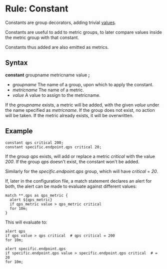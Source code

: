 Rule: Constant
====

Constants are group decorators, adding trivial [values](../expressions/value.md).

Constants are useful to add to metric groups, to later compare values inside the metric group with that constant.

Constants thus added are also emitted as metrics.

Syntax
----

**constant** groupname metricname value **;**

- *groupname*
  The name of a group, upon which to apply the constant.
- *metricname*
  The name of a metric.
- *value*
  A value to assign to the metricname.

If the *groupname* exists, a metric will be added, with the given *value* under the name specified as *metricname*.
If the group does not exist, no action will be taken.
If the metric already exists, it will be overwritten.

Example
----

    constant qps critical 200;
    constant specific.endpoint.qps critical 20;

If the group *qps* exists, will add or replace a metric *critical* with the value *200*.
If the group *qps* doesn't exist, the constant won't be added.

Similarly for the *specific.endpoint.qps* group, which will have *critical* = *20*.

If, later in the configuration file, a match statement declares an alert for both,
the alert can be made to evaluate against different values:

    match **.qps as qps_metric {
      alert ${qps_metric}
      if qps_metric value > qps_metric critical
      for 10m;
    }

This will evaluate to:

    alert qps
    if qps value > qps critical  # qps critical = 200
    for 10m;

    alert specific.endpoint.qps
    if specific.endpoint.qps value > specific.endpoint.qps critical  # = 20
    for 10m;
